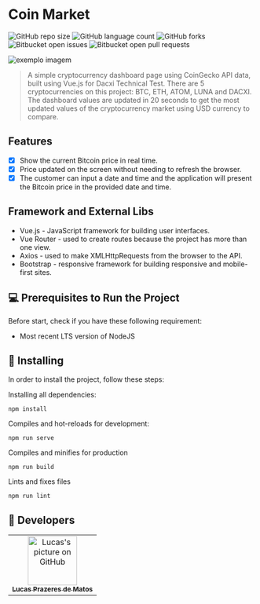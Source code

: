 # Coin Market

<!---Esses são exemplos. Veja https://shields.io para outras pessoas ou para personalizar este conjunto de escudos. Você pode querer incluir dependências, status do projeto e informações de licença aqui--->

![GitHub repo size](https://img.shields.io/github/repo-size/lucasprzm/crypto-vuejs-dacxi?style=for-the-badge)
![GitHub language count](https://img.shields.io/github/languages/count/lucasprzm/crypto-vuejs-dacxi?style=for-the-badge)
![GitHub forks](https://img.shields.io/github/forks/lucasprzm/crypto-vuejs-dacxi?style=for-the-badge)
![Bitbucket open issues](https://img.shields.io/bitbucket/issues/lucasprzm/crypto-vuejs-dacxi?style=for-the-badge)
![Bitbucket open pull requests](https://img.shields.io/bitbucket/pr-raw/lucasprzm/crypto-vuejs-dacxi?style=for-the-badge)

<img src="exemplo-image.png" alt="exemplo imagem">

> A simple cryptocurrency dashboard page using CoinGecko API data, built using Vue.js for Dacxi Technical Test. There are 5 cryptocurrencies on this project: BTC, ETH, ATOM, LUNA and DACXI. The dashboard values are updated in 20 seconds to get the most updated values of the cryptocurrency market using USD currency to compare.

## Features

- [x] Show the current Bitcoin price in real time.
- [x] Price updated on the screen without needing to refresh the browser.
- [x] The customer can input a date and time and the application will present the Bitcoin price in the provided date and time.

## Framework and External Libs

- Vue.js - JavaScript framework for building user interfaces.
- Vue Router - used to create routes because the project has more than one view.
- Axios - used to make XMLHttpRequests from the browser to the API.
- Bootstrap - responsive framework for building responsive and mobile-first sites.

## 💻 Prerequisites to Run the Project

Before start, check if you have these following requirement:

- Most recent LTS version of NodeJS

## 🚀 Installing

In order to install the project, follow these steps:

Installing all dependencies:

```
npm install
```

Compiles and hot-reloads for development:

```
npm run serve
```

Compiles and minifies for production

```
npm run build
```

Lints and fixes files

```
npm run lint
```

## 🤝 Developers

<table>
  <tr>
    <td align="center">
      <a href="#">
        <img src="https://avatars.githubusercontent.com/u/60558571?v=4" width="100px;" alt="Lucas's picture on GitHub"/><br>
        <sub>
          <b>Lucas Prazeres de Matos</b>
        </sub>
      </a>
    </td>
  </tr>
</table>
